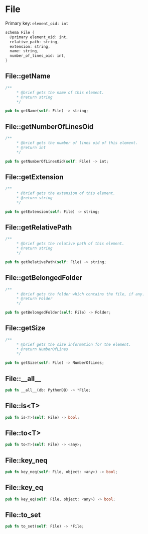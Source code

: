 # File

Primary key: `element_oid: int`

```rust
schema File {
  @primary element_oid: int,
  relative_path: string,
  extension: string,
  name: string,
  number_of_lines_oid: int,
}
```
## File::getName

```rust
/**
     * @brief gets the name of this element.
     * @return string
     */
```
```rust
pub fn getName(self: File) -> string;
```
## File::getNumberOfLinesOid

```rust
/**
     * @brief gets the number of lines oid of this element.
     * @return int
     */
```
```rust
pub fn getNumberOfLinesOid(self: File) -> int;
```
## File::getExtension

```rust
/**
     * @brief gets the extension of this element.
     * @return string
     */
```
```rust
pub fn getExtension(self: File) -> string;
```
## File::getRelativePath

```rust
/**
     * @brief gets the relative path of this element.
     * @return string
     */
```
```rust
pub fn getRelativePath(self: File) -> string;
```
## File::getBelongedFolder

```rust
/**
     * @brief gets the folder which contains the file, if any.
     * @return Folder 
     */
```
```rust
pub fn getBelongedFolder(self: File) -> Folder;
```
## File::getSize

```rust
/**
     * @brief gets the size information for the element.
     * @return NumberOfLines
     */
```
```rust
pub fn getSize(self: File) -> NumberOfLines;
```
## File::\_\_all\_\_

```rust
pub fn __all__(db: PythonDB) -> *File;
```
## File::is\<T\>

```rust
pub fn is<T>(self: File) -> bool;
```
## File::to\<T\>

```rust
pub fn to<T>(self: File) -> <any>;
```
## File::key\_neq

```rust
pub fn key_neq(self: File, object: <any>) -> bool;
```
## File::key\_eq

```rust
pub fn key_eq(self: File, object: <any>) -> bool;
```
## File::to\_set

```rust
pub fn to_set(self: File) -> *File;
```
